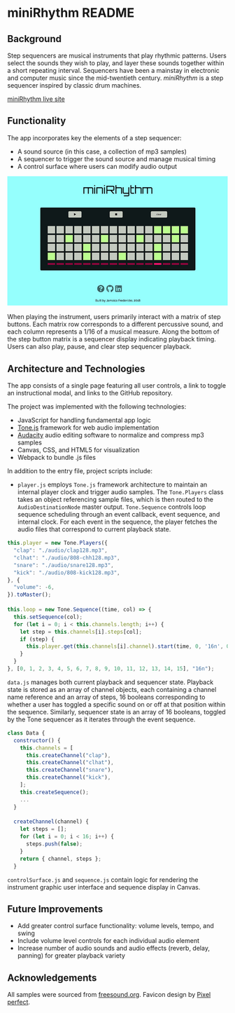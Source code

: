 # miniRhythm README

## Background

Step sequencers are musical instruments that play rhythmic patterns. Users select the sounds they wish to play, and layer these sounds together within a short repeating interval. Sequencers have been a mainstay in electronic and computer music since the mid-twentieth century. _miniRhythm_ is a step sequencer inspired by classic drum machines.

[miniRhythm live site](http://www.jamaicafredericks.com/miniRhythm/)

## Functionality

The app incorporates key the elements of a step sequencer:

  - A sound source (in this case, a collection of mp3 samples)
  - A sequencer to trigger the sound source and manage musical timing
  - A control surface where users can modify audio output


  ![](./assets/minirhythm_full.jpg)

When playing the instrument, users primarily interact with a matrix of step buttons. Each matrix row corresponds to a different percussive sound, and each column represents a 1/16 of a musical measure. Along the bottom of the step button matrix is a sequencer display indicating playback timing. Users can also play, pause, and clear step sequencer playback.

## Architecture and Technologies

The app consists of a single page featuring all user controls, a link to toggle an instructional modal, and links to the GitHub repository.

The project was implemented with the following technologies:

  - JavaScript for handling fundamental app logic
  - [Tone.js](https://tonejs.github.io/) framework for web audio implementation
  - [Audacity](https://www.audacityteam.org/) audio editing software to normalize and compress mp3 samples
  - Canvas, CSS, and HTML5 for visualization
  - Webpack to bundle .js files

In addition to the entry file, project scripts include:

- `player.js` employs `Tone.js` framework architecture to maintain an internal player clock and trigger audio samples.  The `Tone.Players` class takes an object referencing sample files, which is then routed to the `AudioDestinationNode` master output. `Tone.Sequence` controls loop sequence scheduling through an event callback, event sequence, and internal clock. For each event in the sequence, the player fetches the audio files that correspond to current playback state.

```js
this.player = new Tone.Players({
  "clap": "./audio/clap128.mp3",
  "clhat": "./audio/808-chh128.mp3",
  "snare": "./audio/snare128.mp3",
  "kick": "./audio/808-kick128.mp3",
}, {
  "volume": -6,
}).toMaster();

this.loop = new Tone.Sequence((time, col) => {
  this.setSequence(col);
  for (let i = 0; i < this.channels.length; i++) {
    let step = this.channels[i].steps[col];
    if (step) {
      this.player.get(this.channels[i].channel).start(time, 0, '16n', 0);
    }
  }
}, [0, 1, 2, 3, 4, 5, 6, 7, 8, 9, 10, 11, 12, 13, 14, 15], "16n");
```

`data.js` manages both current playback and sequencer state. Playback state is stored as an array of channel objects, each containing a channel name reference and an array of steps, 16 booleans corresponding to whether a user has toggled a specific sound on or off at that position within the sequence. Similarly, sequencer state is an array of 16 booleans, toggled by the Tone sequencer as it iterates through the event sequence.

```js
class Data {
  constructor() {
    this.channels = [
      this.createChannel("clap"),
      this.createChannel("clhat"),
      this.createChannel("snare"),
      this.createChannel("kick"),
    ];
    this.createSequence();
    ...
  }

  createChannel(channel) {
    let steps = [];
    for (let i = 0; i < 16; i++) {
      steps.push(false);
    }
    return { channel, steps };
  }
```

`controlSurface.js` and `sequence.js` contain logic for rendering the instrument graphic user interface and sequence display in Canvas.

## Future Improvements

- Add greater control surface functionality: volume levels, tempo, and swing
- Include volume level controls for each individual audio element
- Increase number of audio sounds and audio effects (reverb, delay, panning) for greater playback variety

## Acknowledgements

All samples were sourced from [freesound.org](https://freesound.org/).
Favicon design by [Pixel perfect](https://www.flaticon.com/authors/pixel-perfect).
